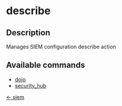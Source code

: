# describe

## Description

Manages SIEM configuration describe action

## Available commands

- [dojo](./dojo.md)
- [security_hub](./security_hub.md)


[← siem](../index.md)